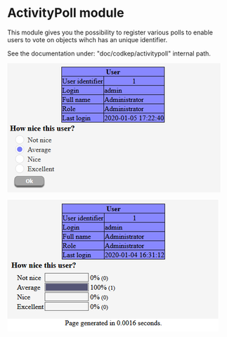 # ActivityPoll module
This module gives you the possibility to register various polls to enable users
to vote on objects wihch has an unique identifier.

See the documentation under: "doc/codkep/activitypoll" internal path.

![ActivityPoll sample](https://raw.githubusercontent.com/hyper-prog/codkepmodules/master/activitypoll/docimages/pollonuserbefore.png)

![ActivityPoll sample](https://raw.githubusercontent.com/hyper-prog/codkepmodules/master/activitypoll/docimages/pollonuser.png)

